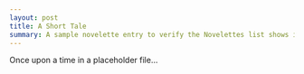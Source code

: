 ```yaml
---
layout: post
title: A Short Tale
summary: A sample novelette entry to verify the Novelettes list shows items.
---
```


Once upon a time in a placeholder file...
